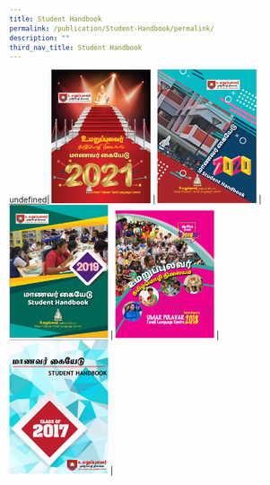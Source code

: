 ```yaml
---
title: Student Handbook
permalink: /publication/Student-Handbook/permalink/
description: ""
third_nav_title: Student Handbook
---
```

[undefined](https://drive.google.com/file/d/1YS3XsEau88wQcNpIj9U97xW05u8b9n0d/view?usp=sharing)|                     <img src="/images/STUDENT/2021.png"   style="width:35%" />                             |                     <img src="/images/STUDENT/2020.png"   style="width:35%" />                             |                     <img src="/images/STUDENT/2019.png"   style="width:35%" />                             |                     <img src="/images/STUDENT/2018.png"   style="width:35%" />                             |                     <img src="/images/STUDENT/2017.png"   style="width:35%" />                             |
